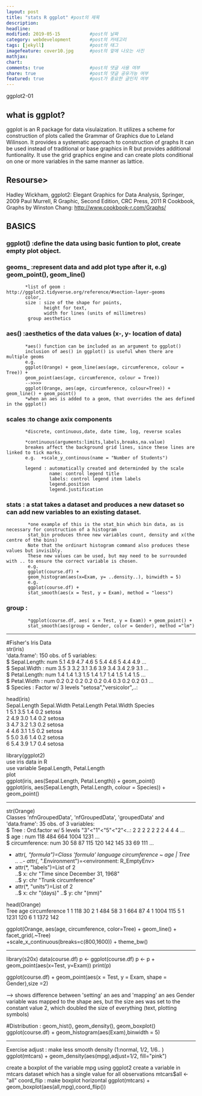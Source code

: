 ```yaml
---
layout: post
title: "stats R ggplot" #post의 제목
description:         
headline: 
modified: 2019-05-15           #post의 날짜
category: webdevelopment       #post의 카테고리
tags: [jekyll]                 #post의 태그
imagefeature: cover10.jpg      #post의 앞에 나오는 사진
mathjax: 
chart: 
comments: true                 #post의 댓글 사용 여부
share: true                    #post의 댓글 공유가능 여부
featured: true                 #post가 중요한 글인지 여부
---
```

ggplot2-01

## what is ggplot?
ggplot is an R package for data visulaization. 
It utilizes a scheme for construction of plots called the Grammar of Graphics due to Leland Wilinson.
It provides a systematic approach to construction of graphs
It can be used instead of traditional or base graphics in R but provides additional funtionality.
It use the grid graphics engine and can create plots conditional on one or more variables in the same manner as lattice.


## Resourse>
Hadley Wickham, ggplot2: Elegant Graphics for Data Analysis, Springer, 2009
Paul Murrell, R Graphic, Second Edition, CRC Press, 2011
R Cookbook, Graphs by Winston Chang: http://www.cookbook-r.com/Graphs/

## BASICS
### ggplot()  :define the data using basic funtion to plot, create empty plot object.
### geoms_    :represent data and add plot type after it, e.g) geom_point(), geom_line()
           *list of geom : http://ggplot2.tidyverse.org/reference/#section-layer-geoms
           color,
           size : size of the shape for points,
                  height for text,
                  width for lines (units of millimetres)
            group aesthetics
            
            
### aes()     :aesthetics of the data values (x-, y- location of data)
           *aes() function can be included as an argument to ggplot()
           inclusion of aes() in ggplot() is useful when there are multiple geoms
           e.g.
           ggplot(Orange) + geom_line(aes(age, circumference, colour = Tree)) +
           geom_point(aes(age, circumference, colour = Tree))
           -->>>>
           ggplot(Orange, aes(age, circumference, colour=Tree)) + geom_line() + geom_point()
           *when an aes is added to a geom, that overrides the aes defined in the ggplot() 

### scales    :to change axix components
           *discrete, continuous,date, date time, log, reverse scales
           
           *continuous(arguments:limits,labels,breaks,na.value)
           breakes affect the background grid lines, since these lines are linked to tick marks.
           e.g.  +scale_y_continous(name = "Number of Students")
      
           legend : automatically created and determinded by the scale
                    name: control legend title
                    labels: control legend item labels
                    legend.position
                    legend.justification
### stats     : a stat takes a dataset and produces a new dataset so can add new variables to an existing dataset.
            *one example of this is the stat_bin which bin data, as is necessary for construction of a histogram
            stat_bin produces three new variables count, density and x(the centre of the bins)
            Note that the ordinart histogram command also produces these values but invisibly.
            These new values can be used, but may need to be surrounded with .. to ensure the correct variable is chosen.
            e.g.
            ggplot(course.df) + 
            geom_histogram(aes(x=Exam, y= ..density..), binwidth = 5)
            e.g.
            ggplot(course.df) +
            stat_smooth(aes(x = Test, y = Exam), method = "loess")

### group     : 
            *ggplot(course.df, aes( x = Test, y = Exam)) + geom_point() + 
            stat_smooth(aes(group = Gender, color = Gender), method ="lm")
            
            
----------
#Fisher's Iris Data  
str(iris)  
'data.frame': 150 obs. of  5 variables:  
$ Sepal.Length: num  5.1 4.9 4.7 4.6 5 5.4 4.6 5 4.4 4.9 ...  
$ Sepal.Width : num  3.5 3 3.2 3.1 3.6 3.9 3.4 3.4 2.9 3.1 ...  
$ Petal.Length: num  1.4 1.4 1.3 1.5 1.4 1.7 1.4 1.5 1.4 1.5 ...  
$ Petal.Width : num  0.2 0.2 0.2 0.2 0.2 0.4 0.3 0.2 0.2 0.1 ...  
$ Species     : Factor w/ 3 levels "setosa","versicolor",..:  

head(iris)  
Sepal.Length Sepal.Width Petal.Length Petal.Width     Species  
    1          5.1         3.5          1.4     0.2   setosa  
    2          4.9         3.0          1.4     0.2   setosa  
    3          4.7         3.2          1.3     0.2   setosa  
    4          4.6         3.1          1.5     0.2   setosa  
    5          5.0         3.6          1.4     0.2   setosa  
    6          5.4         3.9          1.7     0.4   setosa  
    
    
library(ggplot2)  
use iris data in R   
use variable Sepal.Length, Petal.Length  
plot  
ggplot(iris, aes(Sepal.Length, Petal.Length)) + geom_point()  
ggplot(iris, aes(Sepal.Length, Petal.Length, colour = Species)) + geom_point()  



----------
str(Orange)  
Classes 'nfnGroupedData', 'nfGroupedData', 'groupedData' and 'data.frame': 35 obs. of 3 variables:  
$ Tree : Ord.factor w/ 5 levels "3"<"1"<"5"<"2"<..: 2 2 2 2 2 2 2 4 4 4 ...  
$ age : num 118 484 664 1004 1231 ...  
$ circumference: num 30 58 87 115 120 142 145 33 69 111 ...  
- attr(*, "formula")=Class 'formula' language circumference ~ age | Tree  
.. ..- attr(*, ".Environment")=<environment: R_EmptyEnv>  
- attr(*, "labels")=List of 2  
..$ x: chr "Time since December 31, 1968"         
..$ y: chr "Trunk circumference"        
- attr(*, "units")=List of 2  
..$ x: chr "(days)" 
..$ y: chr "(mm)"   

head(Orange)        
Tree age circumference
1 1   118           30
2 1   484           58
3 1   664           87
4 1   1004         115
5 1   1231         120
6 1   1372         142

ggplot(Orange, aes(age, circumference, color=Tree) + geom_line() + facet_grid(.~Tree)  
+scale_x_continuous(breaks=c(800,1600)) + theme_bw()  



------------
library(s20x)
data(course.df)
p <- ggplot(course.df)
p <- p + geom_point(aes(x=Test, y=Exam))
print(p)

ggplot(course.df) + geom_point(aes(x = Test, y = Exam, shape = Gender),size =2)

--> shows difference between 'setting' an aes and 'mapping' an aes
    Gender variable was mapped to the shape aes, 
    but the size aes was set to the constant value 2, which doubled the size of everything (text, plotting symbols)

#Distribution : geom_hist(), geom_density(), geom_boxplot()
ggplot(course.df) + geom_histogram(aes(Exam),binwidth = 5)

--------
Exercise
adjust : make less smooth density (1:normal, 1/2, 1/6.. )
ggplot(mtcars) + geom_density(aes(mpg),adjust=1/2, fill="pink")

create a boxplot of the variable mpg using ggplot2
create a variable in mtcars dataset which has a single value for all observations
mtcars$all <- "all" 
coord_flip : make boxplot horizontal
ggplot(mtcars) + geom_boxplot(aes(all,mpg),coord_flip())



